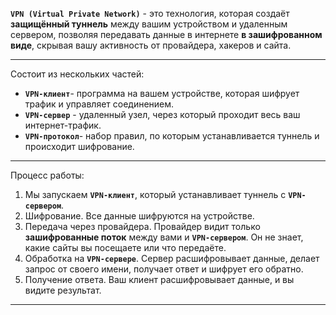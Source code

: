 **`VPN (Virtual Private Network)`** - это технология, которая создаёт **защищённый туннель** между вашим устройством и удаленным сервером, позволяя передавать данные в интернете **в зашифрованном виде**, скрывая вашу активность от провайдера, хакеров и сайта.

---

Состоит из нескольких частей:
- **`VPN-клиент`**- программа на вашем устройстве, которая шифрует трафик и управляет соединением.
- **`VPN-сервер`** - удаленный узел, через который проходит весь ваш интернет-трафик.
- **`VPN-протокол`**- набор правил, по которым устанавливается туннель и происходит шифрование.

---

Процесс работы:
1. Мы запускаем **`VPN-клиент`**, который устанавливает туннель с **`VPN-сервером`**.
2. Шифрование. Все данные шифруются на устройстве.
3. Передача через провайдера. Провайдер видит только **зашифрованные поток** между вами и **`VPN-сервером`**. Он не знает, какие сайты вы посещаете или что передаёте.
4. Обработка на **`VPN-сервере`**. Сервер расшифровывает данные, делает запрос от своего имени, получает ответ и шифрует его обратно.
5. Получение ответа. Ваш клиент расшифровывает данные, и вы видите результат.

---

